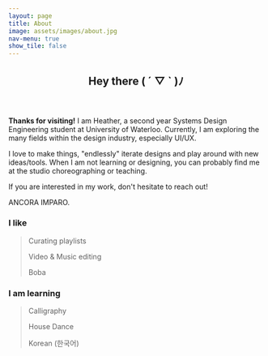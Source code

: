 ```yaml
---
layout: page
title: About
image: assets/images/about.jpg
nav-menu: true
show_tile: false
---
```


<!-- Main -->
<div id="main" class="alt">

<!-- One -->
<section id="one">
	<div class="inner">
		<header class="major">
			<h1>Hey there ( ´ ▽ ` )ﾉ</h1>
		</header>

<!-- Text -->
<div class="row">
	<div class="4u 12u$(medium)">
		<p><b>Thanks for visiting!</b> I am Heather, a second year Systems Design Engineering student at University of Waterloo. Currently, I am exploring the many fields within the design industry, especially UI/UX.</p>
		<p>I love to make things, "endlessly" iterate designs and play around with new ideas/tools. When I am not learning or designing, you can probably find me at the studio choreographing or teaching.</p>
		<p>If you are interested in my work, don't hesitate to reach out!</p>
		<p>ANCORA IMPARO.</p>
	</div>
	<div class="4u 12u$(medium)">
		<p> </p>
	</div>
	<div class="4u 12u$(medium)">
		<h3>I like</h3>
		<blockquote>
			<p>Curating playlists</p>
			<p>Video & Music editing</p>
			<p>Boba</p>
		</blockquote>
		<h3>I am learning</h3>
		<blockquote>
			<p>Calligraphy</p>
			<p>House Dance</p>
			<p>Korean (한국어)</p>
		</blockquote>
	</div>
</div>
